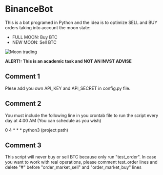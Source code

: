 # BinanceBot
This is a bot programed in Python and the idea is to optimize SELL and BUY orders taking into account the moon state:
- FULL MOON: Buy BTC
- NEW MOON: Sell BTC

![Moon trading](https://github.com/amuracciole/binance/blob/main/picture.png)

**ALERT!: This is an academic task and NOT AN INVST ADVISE**

## Comment 1
Plese add you own API_KEY and API_SECRET in config.py file.

## Comment 2
You must include the following line in you crontab file to run the script every day at 4:00 AM (You can schedule as you wish)

0 4 * * * python3 (project path)

## Comment 3
This script will never buy or sell BTC because only run "test_order". In case you want to work with real operations, please comment test_order lines and delete "#" before "order_market_sell" and "order_market_buy" lines